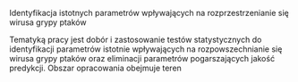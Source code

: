 Identyfikacja istotnych parametrów wpływających na rozprzestrzenianie się wirusa grypy ptaków

Tematyką pracy jest dobór i zastosowanie testów statystycznych do identyfikacji
parametrów istotnie wpływających na rozpowszechnianie się wirusa grypy ptaków oraz
eliminacji parametrów pogarszających jakość predykcji. Obszar opracowania obejmuje teren
